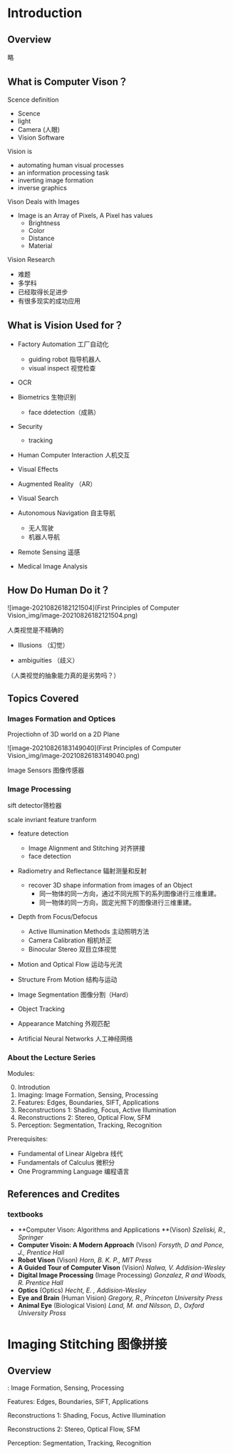 # Introduction

## Overview

略

## What is Computer Vison？

Scence definition

- Scence
- light
- Camera (人眼)
- Vision Software

Vision is

- automating human visual processes
- an information processing task
- inverting image formation
- inverse graphics

Vison Deals with Images

- Image is an Array of Pixels, A Pixel has values
  - Brightness
  - Color
  - Distance
  - Material

Vision Research

- 难题
- 多学科
- 已经取得长足进步
- 有很多现实的成功应用

## What is Vision Used for？

- Factory Automation 工厂自动化
  - guiding robot 指导机器人
  - visual inspect 视觉检查

- OCR

- Biometrics 生物识别
  - face ddetection（成熟）

- Security
  - tracking

- Human Computer Interaction 人机交互

- Visual Effects

- Augmented Reality （AR）

- Visual Search

- Autonomous Navigation 自主导航
  - 无人驾驶
  - 机器人导航

- Remote Sensing 遥感

- Medical Image Analysis

## How Do Human Do it？

![image-20210826182121504](First Principles of Computer Vision_img/image-20210826182121504.png)

人类视觉是不精确的

- Illusions （幻觉）

- ambiguities （歧义）

（人类视觉的抽象能力真的是劣势吗？）



## Topics Covered

### Images Formation and Optices

Projectiohn of 3D world on a 2D Plane

![image-20210826183149040](First Principles of Computer Vision_img/image-20210826183149040.png)



Image Sensors 图像传感器



### Image Processing





sift detector筛检器

scale invriant feature tranform



- feature detection
  - Image Alignment and Stitching 对齐拼接
  - face detection



- Radiometry and Reflectance 辐射测量和反射
  - recover 3D shape information from images of an Object
    - 同一物体的同一方向，通过不同光照下的系列图像进行三维重建。
    - 同一物体的同一方向，固定光照下的图像进行三维重建。



- Depth from Focus/Defocus
  - Active Illumination Methods 主动照明方法
  - Camera Calibration 相机矫正
  - Binocular Stereo 双目立体视觉



- Motion and Optical Flow 运动与光流



- Structure From Motion 结构与运动



- Image Segmentation 图像分割（Hard）



- Object Tracking



- Appearance Matching 外观匹配



- Artificial Neural Networks 人工神经网络





### About the Lecture Series

Modules:

0. Introdution
1. Imaging: Image Formation, Sensing, Processing
2. Features: Edges, Boundaries, SIFT, Applications
3. Reconstructions 1: Shading, Focus, Active Illumination
4. Reconstructions 2: Stereo, Optical Flow, SFM
5. Perception: Segmentation, Tracking, Recognition



Prerequisites:

- Fundamental of Linear Algebra 线代
- Fundamentals of Calculus 微积分
- One Programming Language 编程语言 



## References and Credites

### textbooks

- **Computer Vison: Algorithms and Applications **(Vison) *Szeliski, R., Springer*
- **Computer Visoin: A Modern Approach** (Vison) *Forsyth, D and Ponce, J., Prentice Hall*
- **Robot Vison** (Vison) *Horn, B. K. P., MIT Press*
- **A Guided Tour of Computer Vison**  (Vision) *Nalwa, V. Addision-Wesley*
- **Digital Image Processing** (Image Processing) *Gonzalez, R and Woods, R. Prentice Hall*
- **Optics** (Optics) *Hecht, E. , Addision-Wesley*
- **Eye and Brain** (Human Vision) *Gregory, R., Princeton University Press*
- **Animal Eye** (Biological Vision) *Land, M. and Nilsson, D., Oxford University Pross*



# Imaging Stitching 图像拼接

## Overview









: Image Formation, Sensing, Processing

Features: Edges, Boundaries, SIFT, Applications

Reconstructions 1: Shading, Focus, Active Illumination

Reconstructions 2: Stereo, Optical Flow, SFM

Perception: Segmentation, Tracking, Recognition

